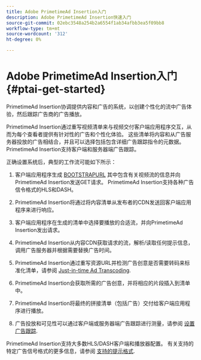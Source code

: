 ```yaml
---
title: Adobe PrimetimeAd Insertion入门
description: Adobe PrimetimeAd Insertion快速入门
source-git-commit: 02ebc3548a254b2a6554f1ab34afbb3ea5f09bb8
workflow-type: tm+mt
source-wordcount: '312'
ht-degree: 0%

---
```


# Adobe PrimetimeAd Insertion入门 {#ptai-get-started}

PrimetimeAd Insertion协调提供内容和广告的系统，以创建个性化的流中广告体验，然后跟踪广告商的广告播放。

PrimetimeAd Insertion通过重写视频清单来与视频交付客户端应用程序交互，从而为每个查看者提供有针对性的广告和个性化体验。 这些清单将内容和从广告服务器投放的广告相结合，并且可以选择包括包含详细广告跟踪指令的元数据。 PrimetimeAd Insertion支持客户端和服务器端广告跟踪。

正确设置系统后，典型的工作流可能如下所示：

1. 客户端应用程序生成 [BOOTSTRAPURL](/help/primetime-ad-insertion/technical-reference/bootstrap-api.md) 其中包含有关视频流的信息并向PrimetimeAd Insertion发送GET请求。  PrimetimeAd Insertion支持各种广告信令格式的HLS和DASH。

1. PrimetimeAd Insertion将通过将内容清单从发布者的CDN发送回客户端应用程序来进行响应。

1. 客户端应用程序在生成的清单中选择要播放的合适流，并向PrimetimeAd Insertion发出请求。

1. PrimetimeAd Insertion从内容CDN获取请求的流，解析/读取任何提示信息，调用广告服务器并根据需要替换广告时间。

1. PrimetimeAd Insertion通过重写资源URL并检测广告创意是否需要转码来标准化清单，请参阅 [Just-in-time Ad Transcoding](/help/primetime-ad-insertion/just-in-time-transcoding/jit-transcoding-overview.md).

1. PrimetimeAd Insertion会获取所需的广告创意，并将相应的片段插入到清单中。

1. PrimetimeAd Insertion将最终的拼接清单（包括广告）交付给客户端应用程序进行播放。

1. 广告投放和可见性可以通过客户端或服务器端广告跟踪进行测量，请参阅 [设置广告跟踪](/help/primetime-ad-insertion/getting-started/set-up-ad-tracking.md).

PrimetimeAd Insertion支持大多数HLS/DASH客户端和播放器配置。 有关支持的特定广告信号格式的更多信息，请参阅 [支持的提示格式](/help/primetime-ad-insertion/getting-started/ad-insertion-live-linear-stream.md).
